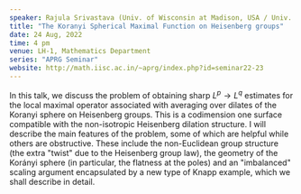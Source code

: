 ```yaml
---
speaker: Rajula Srivastava (Univ. of Wisconsin at Madison, USA / Univ. Bonn + MPIM, Germany)
title: "The Koranyi Spherical Maximal Function on Heisenberg groups"
date: 24 Aug, 2022
time: 4 pm
venue: LH-1, Mathematics Department
series: "APRG Seminar"
website: http://math.iisc.ac.in/~aprg/index.php?id=seminar22-23
---
```


 In this talk, we discuss the problem of obtaining sharp $L^p\to L^q$ estimates for the local
 maximal operator associated with averaging over dilates of the Koranyi sphere on Heisenberg
 groups. This is a codimension one surface compatible with the non-isotropic Heisenberg dilation
 structure. I will describe the main features of the problem, some of which are helpful while
 others are obstructive. These include the non-Euclidean group structure (the extra "twist"
 due to the Heisenberg group law), the geometry of the Korányi sphere (in particular, the
 flatness at the poles) and an "imbalanced" scaling argument encapsulated by a new type of
 Knapp example, which we shall describe in detail.
 
